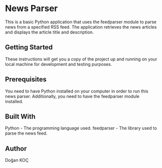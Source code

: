 # News Parser
This is a basic Python application that uses the feedparser module to parse news from a specified RSS feed. The application retrieves the news articles and displays the article title and description.

## Getting Started
These instructions will get you a copy of the project up and running on your local machine for development and testing purposes.

## Prerequisites
You need to have Python installed on your computer in order to run this news parser. Additionally, you need to have the feedparser module installed.

## Built With
Python - The programming language used.
feedparser - The library used to parse the news feed.

## Author
Doğan KOÇ
